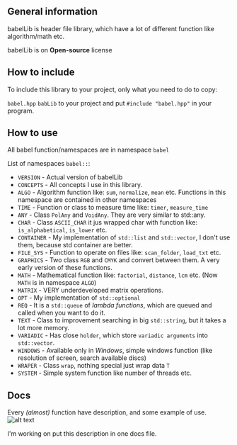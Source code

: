 General information
---
babelLib is header file library, which have a lot of different function like algorithm/math etc.

babelLib is on **Open-source** license

How to include
---
To include this library to your project, only what you need to do to copy:

`babel.hpp`
`babLib` to your project and put `#include "babel.hpp"` in your program.

How to use
---
All babel function/namespaces are in namespace `babel`

List of namespaces `babel::`:
* `VERSION` - Actual version of babelLib
* `CONCEPTS` - All concepts I use in this library.
* `ALGO` - Algorithm function like: `sum`, `normalize`, `mean` etc. 
  Functions in this namespace are contained in other namespaces
* `TIME` - Function or class to measure time like: `timer`, `measure_time`
* `ANY` - Class `PolAny` and `VoidAny`. They are very similar to std::any.
* `CHAR` - Class `ASCII_CHAR` it jus wrapped char with function like: `is_alphabetical`, `is_lower` etc.
* `CONTAINER` - My implementation of `std::list` and `std::vector`,
  I don't use them, because std container are better.
* `FILE_SYS` - Function to operate on files like: `scan_folder`, `load_txt` etc.
* `GRAPHICS` - Two class `RGB` and `CMYK` and convert between them.
  A very early version of these functions.
* `MATH` - Mathematical function like: `factorial`, `distance`, `lcm` etc. (Now `MATH` is in namespace `ALGO`)
* `MATRIX` - VERY underdeveloped matrix operations.
* `OPT` - My implementation of `std::optional`
* `REQ` - It is a `std::queue` of _lambda functions_, which are queued and called when you want to do it.
* `TEXT` - Class to improvement searching in big `std::string`, but it takes a lot more memory.
* `VARIADIC` - Has close `holder`, which store `variadic arguments` into `std::vector`.
* `WINDOWS` - Available only in _Windows_, simple windows function (like resolution of screen, search available discs)
* `WRAPER` - Class `wrap`, nothing special just wrap data `T`
* `SYSTEM` - Simple system function like number of threads etc.

Docs
---
Every _(almost)_ function have description, and some example of use.
![alt text](https://gitlab.com/woitys1999/babellib/-/raw/master/Screen/descr.PNG)

I'm working on put this description in one docs file.


